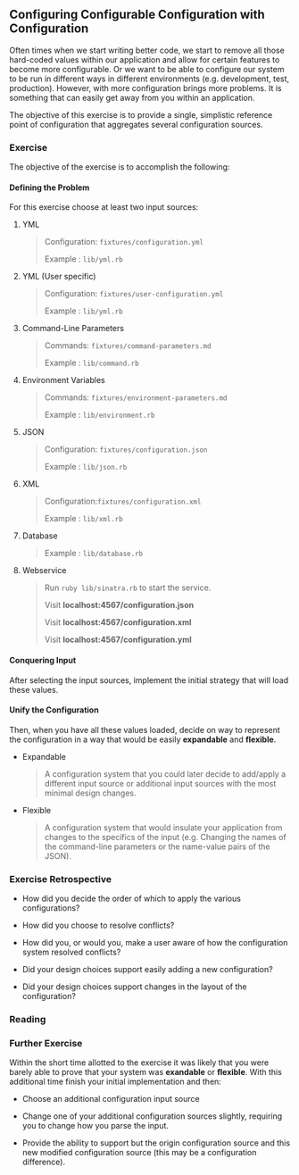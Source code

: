 ## Configuring Configurable Configuration with Configuration

Often times when we start writing better code, we start to remove all those
hard-coded values within our application and allow for certain features to
become more configurable. Or we want to be able to configure our system to be
run in different ways in different environments (e.g. development, test,
production). However, with more configuration brings more problems. It is
something that can easily get away from you within an application.

The objective of this exercise is to provide a single, simplistic reference
point of configuration that aggregates several configuration sources.

### Exercise

The objective of the exercise is to accomplish the following:

#### Defining the Problem

For this exercise choose at least two input sources:

1. YML

    > Configuration: `fixtures/configuration.yml`
    >
    > Example      : `lib/yml.rb`

2. YML (User specific)

    > Configuration: `fixtures/user-configuration.yml`
    >
    > Example      : `lib/yml.rb`
    
3. Command-Line Parameters

    > Commands: `fixtures/command-parameters.md`
    >
    > Example : `lib/command.rb`
    
4. Environment Variables

    > Commands: `fixtures/environment-parameters.md`
    >
    > Example : `lib/environment.rb`
    
5. JSON

    > Configuration: `fixtures/configuration.json`
    >
    > Example      : `lib/json.rb`

6. XML

    > Configuration:`fixtures/configuration.xml`
    >
    > Example      : `lib/xml.rb`
    
7. Database

    > Example      : `lib/database.rb`
    
8. Webservice

    > Run `ruby lib/sinatra.rb` to start the service.
    >
    > Visit __localhost:4567/configuration.json__
    >
    > Visit __localhost:4567/configuration.xml__
    >
    > Visit __localhost:4567/configuration.yml__
    
#### Conquering Input

After selecting the input sources, implement the initial strategy that will load
these values. 

#### Unify the Configuration

Then, when you have all these values loaded, decide on way to
represent the configuration in a way that would be easily __expandable__ and
__flexible__.

* Expandable

    > A configuration system that you could later decide to add/apply a 
    > different input source or additional input sources with the most minimal
    > design changes. 

* Flexible

    > A configuration system that would insulate your application from changes
    > to the specifics of the input (e.g. Changing the names of the command-line
    > parameters or the name-value pairs of the JSON).


### Exercise Retrospective

* How did you decide the order of which to apply the various configurations?

* How did you choose to resolve conflicts?

* How did you, or would you, make a user aware of how the configuration system
  resolved conflicts?
  
* Did your design choices support easily adding a new configuration?

* Did your design choices support changes in the layout of the configuration?
  
### Reading


### Further Exercise

Within the short time allotted to the exercise it was likely that you were
barely able to prove that your system was __exandable__ or __flexible__. With
this additional time finish your initial implementation and then:

* Choose an additional configuration input source

* Change one of your additional configuration sources slightly, requiring you
  to change how you parse the input.
  
* Provide the ability to support but the origin configuration source and this
  new modified configuration source (this may be a configuration difference).